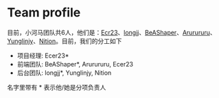 # Team profile

目前，小河马团队共6人，他们是：[Ecr23]()、[longjj]()、[BeAShaper]()、[Arurururu]()、[Yunglinjy]()、[Nition]()。目前，我们的分工如下

- 项目经理: Ecer23*
- 前端团队: BeAShaper*, Arurururu, Ecer23
- 后台团队: longjj*, Yunglinjy, Nition

名字里带有 * 表示他/她是分项负责人
